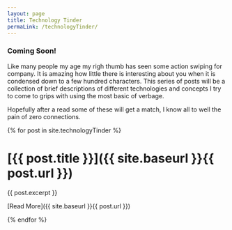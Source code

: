 ```yaml
---
layout: page
title: Technology Tinder
permaLink: /technologyTinder/
---
```


### Coming Soon!

Like many people my age my righ thumb has seen some action swiping for company. It is amazing how little there is interesting about you
when it is condensed down to a few hundred characters. This series of posts will be a collection of brief descriptions of different
technologies and concepts I try to come to grips with using the most basic of verbage. 

Hopefully after a read some of these will get a match, I know all to well the pain of zero connections.

{% for post in site.technologyTinder %}

[{{ post.title }}]({{ site.baseurl }}{{ post.url }})
====================================================

{{ post.excerpt }}

[Read More]({{ site.baseurl }}{{ post.url }})

{% endfor %}